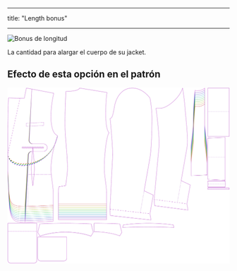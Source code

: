 - - -
title: "Length bonus"
- - -

![Bonus de longitud](lengthbonus.svg)

La cantidad para alargar el cuerpo de su jacket.

## Efecto de esta opción en el patrón

![Esta imagen muestra el efecto de esta opción superponiendo varias variantes que tienen un valor diferente para esta opción](jaeger_lengthbonus_sample.svg "Effect of this option on the pattern")
